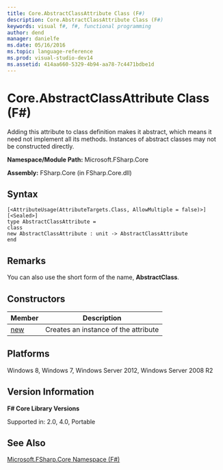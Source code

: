 ```yaml
---
title: Core.AbstractClassAttribute Class (F#)
description: Core.AbstractClassAttribute Class (F#)
keywords: visual f#, f#, functional programming
author: dend
manager: danielfe
ms.date: 05/16/2016
ms.topic: language-reference
ms.prod: visual-studio-dev14
ms.assetid: 414aa660-5329-4b94-aa78-7c4471bdbe1d 
---
```


# Core.AbstractClassAttribute Class (F#)

Adding this attribute to class definition makes it abstract, which means it need not implement all its methods. Instances of abstract classes may not be constructed directly.

**Namespace/Module Path:** Microsoft.FSharp.Core

**Assembly:** FSharp.Core (in FSharp.Core.dll)


## Syntax

```
[<AttributeUsage(AttributeTargets.Class, AllowMultiple = false)>]
[<Sealed>]
type AbstractClassAttribute =
class
new AbstractClassAttribute : unit -> AbstractClassAttribute
end
```

## Remarks
You can also use the short form of the name, **AbstractClass**.


## Constructors


|Member|Description|
|------|-----------|
|[new](https://msdn.microsoft.com/library/03ec8ff5-d154-49c4-b798-c062a4bfd892)|Creates an instance of the attribute|

## Platforms
Windows 8, Windows 7, Windows Server 2012, Windows Server 2008 R2


## Version Information
**F# Core Library Versions**

Supported in: 2.0, 4.0, Portable




## See Also
[Microsoft.FSharp.Core Namespace &#40;F&#35;&#41;](Microsoft.FSharp.Core-Namespace-%5BFSharp%5D.md)

